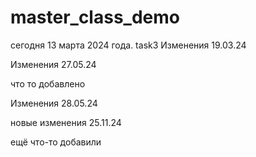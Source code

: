 # master_class_demo
сегодня 13 марта 2024 года.
task3
Изменения 19.03.24

Изменения 27.05.24

что то добавлено

Изменения 28.05.24

новые изменения 25.11.24

ещё что-то добавили
